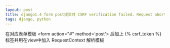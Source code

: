 ```yaml
---
layout: post
title: django1.4 form post提交时 CSRF verification failed. Request aborted.
tags: django, python
---
```


在对应表单模板 \<form action="#" method='post'\>  后加上 \{% csrf_token %\} 标签并用在view中加入 RequestContext 解析模板
